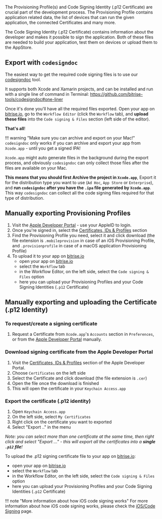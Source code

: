 <p>The Provisioning Profile(s) and Code Signing Identity (.p12 Certificate) are
crucial part of the development process.
The Provisioning Profile contains application related data,
the list of devices that can run the given application, the connected Certificates and many more.</p>
<p>The Code Signing Identity (.p12 Certificate) contains information about the developer
and makes it possible to sign the application. Both of these files are needed to build your application,
test them on devices or upload them to the AppStore.</p>
<h2>Export with <code>codesigndoc</code></h2>
<p>The easiest way to get the required code signing files
is to use our <a href="https://github.com/bitrise-tools/codesigndoc">codesigndoc</a> tool.</p>
<p>It supports both Xcode and Xamarin projects, and can be installed and run
with a single line of command in Terminal:
<a href="https://github.com/bitrise-tools/codesigndoc#one-liner">https://github.com/bitrise-tools/codesigndoc#one-liner</a></p>
<p>Once it's done you'll have all the required files exported.
Open your app on <a href="https://www.bitrise.io">bitrise.io</a>,
go to the <code>Workflow Editor</code> (click the <code>Workflow</code> tab),
and <strong>upload these files</strong> into the <code>Code signing &amp; Files</code> section (left side of the editor).</p>
<p><strong>That's all</strong>!</p>
<p>!!! warning &quot;Make sure you can archive and export on your Mac!&quot;
<code>codesigndoc</code> only works if you can archive and export your app from <code>Xcode.app</code> -
until you get a signed IPA!</p>
<p><code>Xcode.app</code> might auto generate files in the background
during the export process, and obviously <code>codesigndoc</code> can only collect those files
after the files are available on your Mac.</p>
<p><strong>This means that you should first Archive the project in <code>Xcode.app</code></strong>,
Export it for the distribution type you want to use (<code>Ad Hoc</code>, <code>App Store</code> or <code>Enterprise</code>),
and <strong>run <code>codesigndoc</code> after you have the <code>.ipa</code> file generated by <code>Xcode.app</code></strong>.
This way <code>codesigndoc</code> can collect all the code signing files
required for that type of distribution.</p>
<h2>Manually exporting Provisioning Profiles</h2>
<ol>
<li>Visit the <a href="https://developer.apple.com/">Apple Developer Portal</a> - use your AppleID to login.</li>
<li>Once you're signed in, select the <a href="https://developer.apple.com/account/ios/certificate/">Certificates, IDs &amp; Profiles</a> section</li>
<li>Find the Provisioning Profile you need,
select it and click download (the file extension is <code>.mobileprovision</code>
in case of an iOS Provisioning Profile, and <code>.provisionprofile</code> in case of a macOS application Provisioning Profile)</li>
<li>To upload it to your app on <a href="https://www.bitrise.io">bitrise.io</a>
<ul>
<li>open your app on <a href="https://www.bitrise.io">bitrise.io</a></li>
<li>select the <code>Workflow</code> tab</li>
<li>in the Workflow Editor, on the left side, select the <code>Code signing &amp; Files</code> option</li>
<li>here you can upload your Provisioning Profiles and your Code Signing Identities (<code>.p12</code> Certificate)</li>
</ul>
</li>
</ol>
<h2>Manually exporting and uploading the Certificate (.p12 Identity)</h2>
<h3>To request/create a signing certificate</h3>
<ol>
<li>Request a Certificate from <code>Xcode.app</code>'s <code>Accounts</code> section in <code>Preferences</code>,
or from the <a href="https://developer.apple.com/">Apple Developer Portal</a> manually.</li>
</ol>
<h3>Download signing certificate from the Apple Developer Portal</h3>
<ol>
<li>Visit the <a href="https://developer.apple.com/account/ios/certificate/">Certificates, IDs &amp; Profiles</a> section
of the Apple Developer Portal.</li>
<li>Choose <code>Certificates</code> on the left side</li>
<li>Select the Certificate and click download (the file extension is <code>.cer</code>)</li>
<li>Open the file once the download is finished</li>
<li>This will open the certificate in your <code>Keychain Access.app</code></li>
</ol>
<h3>Export the certificate (.p12 identity)</h3>
<ol>
<li>Open <code>Keychain Access.app</code></li>
<li>On the left side, select <code>My Certificates</code></li>
<li>Right click on the certificate you want to exported</li>
<li>Select &quot;Export ..&quot; in the menu</li>
</ol>
<p><em>Note: you can select more than one certificate at the same time, then right
click and select &quot;Export ...&quot; - this will export all the certificates
into a <strong>single <code>.p12</code> file</strong>!</em></p>
<p>To upload the .p12 signing certificate file to your app on <a href="https://www.bitrise.io">bitrise.io</a>:</p>
<ul>
<li>open your app on <a href="https://www.bitrise.io">bitrise.io</a></li>
<li>select the <code>Workflow</code> tab</li>
<li>in the Workflow Editor, on the left side, select the <code>Code signing &amp; Files</code> option</li>
<li>here you can upload your Provisioning Profiles and your Code Signing Identities (<code>.p12</code> Certificate)</li>
</ul>
<p>!!! note &quot;More information about how iOS code signing works&quot;
For more information about how iOS code signing works, please
check the <a href="/ios/code-signing">iOS/Code Signing</a> page.</p>
